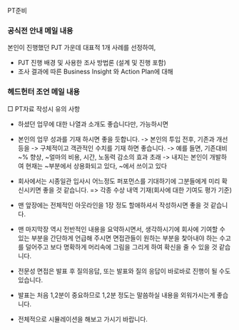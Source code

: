 PT준비

### 공식전 안내 메일 내용

본인이 진행했던 PJT 가운데 대표적 1개 사례를 선정하여,
 - PJT 진행 배경 및 사용한 조사 방법론 (설계 및 진행 포함)
 - 조사 결과에 따른 Business Insight 와 Action Plan에 대해

### 헤드헌터 조언 메일 내용

□ PT자료 작성시 유의 사항
- 하셨던 업무에 대한 나열과 소개도 좋습니다만, 가능하시면
- 본인의 업무 성과를 기재 하시면 좋을 듯합니다.
 -> 본인의 투입 전후, 기존과 개선등을 
 -> 구체적이고 객관적인 수치를 기재 하면 좋습니다.
 -> 예를 들면, 기존대비 ~% 향상, ~얼마의 비용, 시간, 노동력 감소의 효과 초래
 -> 내지는 본인이 개발하여 현재는 ~부분에서 상용화되고 있다, ~에서 쓰이고 있다
- 회사에서는 시종일관 입사시 어느정도 퍼포먼스를 기대하기에 그분들에게
미리 확신시키면 좋을 것 같습니다. => 각종 수상 내역 기재(회사에 대한 기여도 평가 기준)
- 맨 앞장에는 전체적인 아웃라인을 1장 정도 할애하셔서 작성하시면 좋을 것 같습니다.
- 맨 마지막장 역시 전반적인 내용을 요약하시면서, 생각하시기에 회사에
기여할 수 있는 부분을 간단하게 언급해 주시면 면접관들이 원하는 부분을 찾아내야 하는
수고를 덜어주고 보다 명확하게 머리속에 그림을 그리게 하여 확신을 줄 수 있을 것 같습니다.

- 전문성 면접은 발표 후 질의응답, 또는 발표와 질의 응답이 바로바로 진행이 될 수도 있습니다.
- 발표는 처음 1,2분이 중요하므로 1,2분 정도는 말씀하실 내용을 외워가시는게 좋습니다.
- 전체적으로 시뮬레이션을 해보고 가시기 바랍니다.